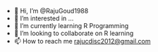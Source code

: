 - 👋 Hi, I’m @RajuGoud1988
- 👀 I’m interested in ...
- 🌱 I’m currently learning R Programming
- 💞️ I’m looking to collaborate on R learning
- 📫 How to reach me rajucdisc2012@gmail.com

<!---
RajuGoud1988/RajuGoud1988 is a ✨ special ✨ repository because its `README.md` (this file) appears on your GitHub profile.
You can click the Preview link to take a look at your changes.
--->
